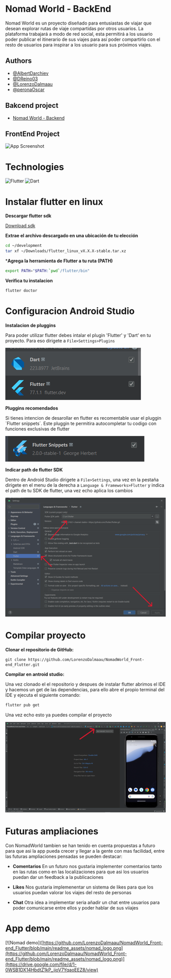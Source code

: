 # Nomad World - BackEnd

Nomad World es un proyecto diseñado para entusiastas de viajar que desean explorar rutas de viaje compartidas por otros usuarios. La plataforma trabajará a modo de red social, esta permitirá a los usuario poder publicar el itinerario de sus viajes para así poder compartirlo con el resto de usuarios para inspirar a los usuario para sus próximos viajes.

## Authors
- [@AlbertDarchiev](https://github.com/AlbertDarchiev)
- [@DReino03](https://github.com/DReino03) 
- [@LorenzoDalmaau](https://github.com/LorenzoDalmaau)
- [@peronaOscar](https://github.com/peronaOscar)


## Bakcend project
- [Nomad World - Backend](https://github.com/AlbertDarchiev/NomadWorld_BackEnd/tree/main)

## FrontEnd Project

![App Screenshot](https://ik.imagekit.io/albertITB/readme/Nomad%20World.png?updatedAt=1708598106088) 


# Technologies
![Flutter](https://img.shields.io/badge/Flutter-%2302569B.svg?style=for-the-badge&logo=Flutter&logoColor=white) ![Dart](https://img.shields.io/badge/dart-%230175C2.svg?style=for-the-badge&logo=dart&logoColor=white)


# Instalar flutter en linux

**Descargar flutter sdk**

[Download sdk](https://storage.googleapis.com/flutter_infra_release/releases/stable/linux/flutter_linux_3.19.1-stable.tar.xz)

**Extrae el archivo descargado en una ubicación de tu elección**

```bash
cd ~/development
tar xf ~/Downloads/flutter_linux_vX.X.X-stable.tar.xz
```

***Agrega la herramienta de Flutter a tu ruta (PATH)**

```bash
export PATH="$PATH:`pwd`/flutter/bin"
```

**Verifica tu instalacion**

```bash
flutter doctor
```

# Configuracion Android Studio

**Instalacion de pluggins**

Para poder utilizar flutter debes intalar el plugin 'Flutter' y 'Dart' en tu proyecto. Para eso dirigete a `File>Settings>Plugins`

![Plugins](readme_assets\pluggins_flutter.png) 

**Pluggins recomendados**

Si tienes intencion de desarollar en flutter es recomentable usar el pluggin ´Flutter snippets´. Este pluggin te permitira autocompletar tu codigo con funciones exclusivas de flutter

![Plugins](readme_assets\extra_pluggins_flutter.png) 

**Indicar path de flutter SDK**

Dentro de Android Studio dirigete a ``File>Settings``, una vez en la pestaña dirigete en el menu de la derecha a ``Language & Frameworks>Flutter`` y indica el path de tu SDK de flutter, una vez echo aplica los cambios

![Plugins](readme_assets\flutter_path.png) 

# Compilar proyecto

**Clonar el repositorio de GitHub:**

    git clone https://github.com/LorenzoDalmaau/NomadWorld_Front-end_Flutter.git
    
**Compilar en antroid studio:**

Una vez clonado el el repositorio y despues de instalar flutter abrimos el IDE y hacemos un get de las dependencias, para ello abre el propio terminal del IDE y ejecuta el siguiente comando:

```bash
flutter pub get
```

Una vez echo esto ya puedes compilar el proyecto

![Android studio](readme_assets\run_app_android.png) 


# Futuras ampliaciones

Con NomadWorld tambien se han tenido en cuenta propuestas a futuro para que asi la app pueda crecer y llegar a la gente con mas facilidad, entre las futuras ampliaciones pensadas se pueden destacar:

- **Comentarios**
    En un futuro nos gustaria implementer comentarios tanto en las rutas como en las localizaciones para que asi los usuarios puedan dar un feedback a la publicaciones

- **Likes**
    Nos gustaria implemenentar un sistema de likes para que los usuarios puedan valorar los viajes del resto de personas

- **Chat**
    Otra idea a implementar seria añadir un chat entre usuarios para poder comunicarse entre ellos y poder hablar de sus viiajes


# App demo

[![Nomad demo]([https://github.com/LorenzoDalmaau/NomadWorld_Front-end_Flutter/blob/main/readme_assets/nomad_logo.png](https://github.com/LorenzoDalmaau/NomadWorld_Front-end_Flutter/blob/main/readme_assets/nomad_logo.png)](https://drive.google.com/file/d/1-0WSB1DX14HbdtZ1kP_jioV7YqaoEEZ8/view)
